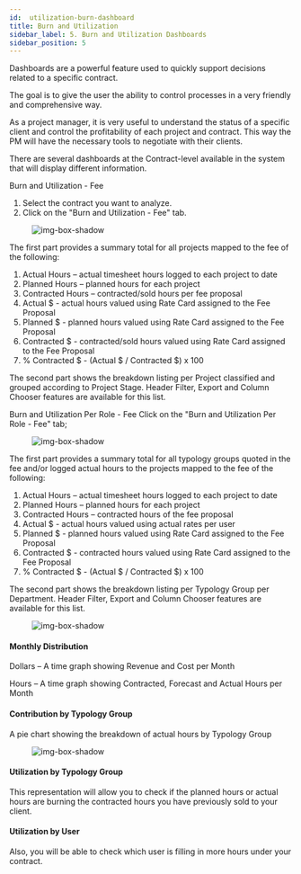 ```yaml
---
id:  utilization-burn-dashboard
title: Burn and Utilization
sidebar_label: 5. Burn and Utilization Dashboards
sidebar_position: 5
--- 
```


Dashboards are a powerful feature used to quickly support decisions related to a specific contract.

The goal is to give the user the ability to control processes in a very friendly and comprehensive way.

As a project manager, it is very useful to understand the status of a specific client and control the profitability of each project and contract. This way the PM will have the necessary tools to negotiate with their clients.

There are several dashboards at the Contract-level available in the system that will display different information.

Burn and Utilization - Fee

1. Select the contract you want to analyze.
2. Click on the "Burn and Utilization - Fee" tab.

<figure>

![img-box-shadow](/img/university/dashboards/burn-utilization-dashboard/university-burn-utilization-1.png)
<figcaption></figcaption>
</figure>

 

The first part provides a summary total for all projects mapped to the fee of the following:

1. Actual Hours – actual timesheet hours logged to each project to date
2. Planned Hours – planned hours for each project
3. Contracted Hours – contracted/sold hours per fee proposal
4. Actual $ - actual hours valued using Rate Card assigned to the Fee Proposal
5. Planned $ - planned hours valued using Rate Card assigned to the Fee Proposal
6. Contracted $ - contracted/sold hours valued using Rate Card assigned to the Fee Proposal
7. % Contracted $ - (Actual $ / Contracted $) x 100

The second part shows the breakdown listing per Project classified and grouped according to Project Stage. Header Filter, Export and Column Chooser features are available for this list.

Burn and Utilization Per Role - Fee
Click on the "Burn and Utilization Per Role - Fee" tab;

<figure>

![img-box-shadow](/img/university/dashboards/burn-utilization-dashboard/university-burn-utilization-2.png)
<figcaption></figcaption>
</figure> 

The first part provides a summary total for all typology groups quoted in the fee and/or logged actual hours to the projects mapped to the fee of the following:

1. Actual Hours – actual timesheet hours logged to each project to date
2. Planned Hours – planned hours for each project
3. Contracted Hours – contracted hours of the fee proposal
4. Actual $ - actual hours valued using actual rates per user
5. Planned $ - planned hours valued using Rate Card assigned to the Fee Proposal
6. Contracted $ - contracted hours valued using Rate Card assigned to the Fee Proposal
7. % Contracted $ - (Actual $ / Contracted $) x 100

The second part shows the breakdown listing per Typology Group per Department. Header Filter, Export and Column Chooser features are available for this list.

<figure>

![img-box-shadow](/img/university/dashboards/burn-utilization-dashboard/university-burn-utilization-3.png)
<figcaption></figcaption>
</figure>

#### Monthly Distribution

Dollars – A time graph showing Revenue and Cost per Month

Hours – A time graph showing Contracted, Forecast and Actual Hours per Month

#### Contribution by Typology Group

A pie chart showing the breakdown of actual hours by Typology Group

<figure>

![img-box-shadow](/img/university/dashboards/burn-utilization-dashboard/university-burn-utilization-4.png)
<figcaption></figcaption>
</figure> 

#### Utilization by Typology Group

This representation will allow you to check if the planned hours or actual hours are burning the contracted hours you have previously sold to your client.

#### Utilization by User

Also, you will be able to check which user is filling in more hours under your contract.